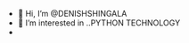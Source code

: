 - 👋 Hi, I’m @DENISHSHINGALA
- 👀 I’m interested in ..PYTHON TECHNOLOGY
- 
<!---
DENISHSHINGALA/DENISHSHINGALA is a ✨ special ✨ repository because its `README.md` (this file) appears on your GitHub profile.
You can click the Preview link to take a look at your changes.
--->
